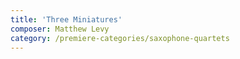 ```yaml
---
title: 'Three Miniatures'
composer: Matthew Levy
category: /premiere-categories/saxophone-quartets
---
```

